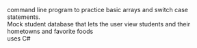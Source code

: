 command line program to practice basic arrays and switch case statements.  
Mock student database that lets the user view students and their hometowns and favorite foods  
uses C#
